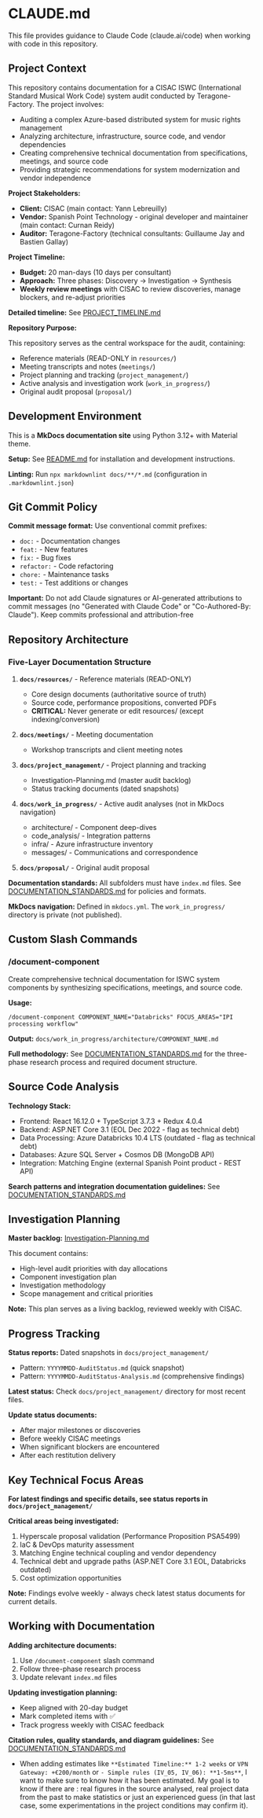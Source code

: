 # CLAUDE.md

This file provides guidance to Claude Code (claude.ai/code) when working with code in this repository.

## Project Context

This repository contains documentation for a CISAC ISWC (International Standard Musical Work Code) system audit conducted by Teragone-Factory. The project involves:

- Auditing a complex Azure-based distributed system for music rights management
- Analyzing architecture, infrastructure, source code, and vendor dependencies
- Creating comprehensive technical documentation from specifications, meetings, and source code
- Providing strategic recommendations for system modernization and vendor independence

**Project Stakeholders:**

- **Client:** CISAC (main contact: Yann Lebreuilly)
- **Vendor:** Spanish Point Technology - original developer and maintainer (main contact: Curnan Reidy)
- **Auditor:** Teragone-Factory (technical consultants: Guillaume Jay and Bastien Gallay)

**Project Timeline:**

- **Budget:** 20 man-days (10 days per consultant)
- **Approach:** Three phases: Discovery → Investigation → Synthesis
- **Weekly review meetings** with CISAC to review discoveries, manage blockers, and re-adjust priorities

**Detailed timeline:** See [PROJECT_TIMELINE.md](docs/PROJECT_TIMELINE.md)

**Repository Purpose:**

This repository serves as the central workspace for the audit, containing:

- Reference materials (READ-ONLY in `resources/`)
- Meeting transcripts and notes (`meetings/`)
- Project planning and tracking (`project_management/`)
- Active analysis and investigation work (`work_in_progress/`)
- Original audit proposal (`proposal/`)

## Development Environment

This is a **MkDocs documentation site** using Python 3.12+ with Material theme.

**Setup:** See [README.md](README.md) for installation and development instructions.

**Linting:** Run `npx markdownlint docs/**/*.md` (configuration in `.markdownlint.json`)

## Git Commit Policy

**Commit message format:** Use conventional commit prefixes:

- `doc:` - Documentation changes
- `feat:` - New features
- `fix:` - Bug fixes
- `refactor:` - Code refactoring
- `chore:` - Maintenance tasks
- `test:` - Test additions or changes

**Important:** Do not add Claude signatures or AI-generated attributions to commit messages (no "Generated with Claude Code" or "Co-Authored-By: Claude"). Keep commits professional and attribution-free

## Repository Architecture

### Five-Layer Documentation Structure

1. **`docs/resources/`** - Reference materials (READ-ONLY)
   - Core design documents (authoritative source of truth)
   - Source code, performance propositions, converted PDFs
   - **CRITICAL:** Never generate or edit resources/ (except indexing/conversion)

2. **`docs/meetings/`** - Meeting documentation
   - Workshop transcripts and client meeting notes

3. **`docs/project_management/`** - Project planning and tracking
   - Investigation-Planning.md (master audit backlog)
   - Status tracking documents (dated snapshots)

4. **`docs/work_in_progress/`** - Active audit analyses (not in MkDocs navigation)
   - architecture/ - Component deep-dives
   - code_analysis/ - Integration patterns
   - infra/ - Azure infrastructure inventory
   - messages/ - Communications and correspondence

5. **`docs/proposal/`** - Original audit proposal

**Documentation standards:** All subfolders must have `index.md` files. See [DOCUMENTATION_STANDARDS.md](docs/DOCUMENTATION_STANDARDS.md) for policies and formats.

**MkDocs navigation:** Defined in `mkdocs.yml`. The `work_in_progress/` directory is private (not published).

## Custom Slash Commands

### /document-component

Create comprehensive technical documentation for ISWC system components by synthesizing specifications, meetings, and source code.

**Usage:**

```plaintext
/document-component COMPONENT_NAME="Databricks" FOCUS_AREAS="IPI processing workflow"
```

**Output:** `docs/work_in_progress/architecture/COMPONENT_NAME.md`

**Full methodology:** See [DOCUMENTATION_STANDARDS.md](docs/DOCUMENTATION_STANDARDS.md#component-documentation-methodology) for the three-phase research process and required document structure.

## Source Code Analysis

**Technology Stack:**

- Frontend: React 16.12.0 + TypeScript 3.7.3 + Redux 4.0.4
- Backend: ASP.NET Core 3.1 (EOL Dec 2022 - flag as technical debt)
- Data Processing: Azure Databricks 10.4 LTS (outdated - flag as technical debt)
- Databases: Azure SQL Server + Cosmos DB (MongoDB API)
- Integration: Matching Engine (external Spanish Point product - REST API)

**Search patterns and integration documentation guidelines:** See [DOCUMENTATION_STANDARDS.md](docs/DOCUMENTATION_STANDARDS.md#source-code-analysis)

## Investigation Planning

**Master backlog:** [Investigation-Planning.md](docs/project_management/Investigation-Planning.md)

This document contains:

- High-level audit priorities with day allocations
- Component investigation plan
- Investigation methodology
- Scope management and critical priorities

**Note:** This plan serves as a living backlog, reviewed weekly with CISAC.

## Progress Tracking

**Status reports:** Dated snapshots in `docs/project_management/`

- Pattern: `YYYYMMDD-AuditStatus.md` (quick snapshot)
- Pattern: `YYYYMMDD-AuditStatus-Analysis.md` (comprehensive findings)

**Latest status:** Check `docs/project_management/` directory for most recent files.

**Update status documents:**

- After major milestones or discoveries
- Before weekly CISAC meetings
- When significant blockers are encountered
- After each restitution delivery

## Key Technical Focus Areas

**For latest findings and specific details, see status reports in `docs/project_management/`**

**Critical areas being investigated:**

1. Hyperscale proposal validation (Performance Proposition PSA5499)
2. IaC & DevOps maturity assessment
3. Matching Engine technical coupling and vendor dependency
4. Technical debt and upgrade paths (ASP.NET Core 3.1 EOL, Databricks outdated)
5. Cost optimization opportunities

**Note:** Findings evolve weekly - always check latest status documents for current details.

## Working with Documentation

**Adding architecture documents:**

1. Use `/document-component` slash command
2. Follow three-phase research process
3. Update relevant `index.md` files

**Updating investigation planning:**

- Keep aligned with 20-day budget
- Mark completed items with ✅
- Track progress weekly with CISAC feedback

**Citation rules, quality standards, and diagram guidelines:** See [DOCUMENTATION_STANDARDS.md](docs/DOCUMENTATION_STANDARDS.md)

- When adding estimates like `**Estimated Timeline:** 1-2 weeks` or `VPN Gateway: +€200/month` or `- Simple rules (IV_05, IV_06): **1-5ms**`, I want to make sure to know how it has been estimated. My goal is to know if there are : real figures in the source analysed, real project data from the past to make statistics or just an experienced guess (in that last case, some experimentations in the project conditions may confirm it).
